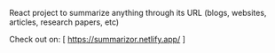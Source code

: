 React project to summarize anything through its URL (blogs, websites, articles, research papers, etc)

Check out on: [  https://summarizor.netlify.app/  ]
